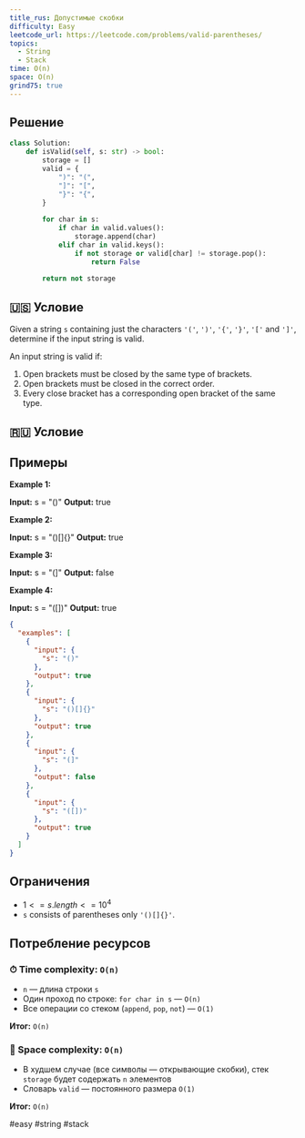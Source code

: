 ```yaml
---
title_rus: Допустимые скобки
difficulty: Easy
leetcode_url: https://leetcode.com/problems/valid-parentheses/
topics:
  - String
  - Stack
time: O(n)
space: O(n)
grind75: true
---
```


## Решение

```python
class Solution:  
    def isValid(self, s: str) -> bool:  
        storage = []  
        valid = {  
            ")": "(",  
            "]": "[",  
            "}": "{",  
        }  
  
        for char in s:  
            if char in valid.values():  
                storage.append(char)  
            elif char in valid.keys():  
                if not storage or valid[char] != storage.pop():  
                    return False  
  
        return not storage
```

## 🇺🇸 Условие

Given a string `s` containing just the characters `'('`, `')'`, `'{'`, `'}'`, `'['` and `']'`, determine if the input string is valid.

An input string is valid if:

1. Open brackets must be closed by the same type of brackets.
2. Open brackets must be closed in the correct order.
3. Every close bracket has a corresponding open bracket of the same type.

## 🇷🇺 Условие

<!-- Место для вставки перевода на русском языке -->

## Примеры

**Example 1:**

**Input:** s = "()"
**Output:** true

**Example 2:**

**Input:** s = "()[]{}"
**Output:** true

**Example 3:**

**Input:** s = "(]"
**Output:** false

**Example 4:**

**Input:** s = "([])"
**Output:** true

```json
{
  "examples": [
    {
      "input": {
        "s": "()"
      },
      "output": true
    },
    {
      "input": {
        "s": "()[]{}"
      },
      "output": true
    },
    {
      "input": {
        "s": "(]"
      },
      "output": false
    },
    {
      "input": {
        "s": "([])"
      },
      "output": true
    }
  ]
}
```

## Ограничения

- $1 <= s.length <= 10^4$
- `s` consists of parentheses only `'()[]{}'`.

## Потребление ресурсов
### ⏱ Time complexity: `O(n)`

- `n` — длина строки `s`
- Один проход по строке: `for char in s` — `O(n)`
- Все операции со стеком (`append`, `pop`, `not`) — `O(1)`

**Итог:** `O(n)`

### 🧠 Space complexity: `O(n)`

- В худшем случае (все символы — открывающие скобки), стек `storage` будет содержать `n` элементов
- Словарь `valid` — постоянного размера `O(1)`

**Итог:** `O(n)`

#easy #string #stack
